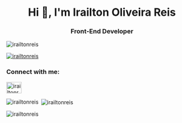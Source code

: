 <h1 align="center">Hi 👋, I'm Irailton Oliveira Reis</h1>
<h3 align="center">Front-End Developer</h3>

<p align="left"> <img src="https://komarev.com/ghpvc/?username=irailtonreis&label=Profile%20views&color=0e75b6&style=flat" alt="irailtonreis" /> </p>

<p align="left"> <a href="https://github.com/ryo-ma/github-profile-trophy"><img src="https://github-profile-trophy.vercel.app/?username=irailtonreis" alt="irailtonreis" /></a> </p>

<h3 align="left">Connect with me:</h3>
<p align="left">
<a href="https://linkedin.com/in/irailtonreis" target="blank"><img align="center" src="https://cdn.jsdelivr.net/npm/simple-icons@3.0.1/icons/linkedin.svg" alt="irailtonreis" height="30" width="40" /></a>
</p>

<p><img align="left" src="https://github-readme-stats.vercel.app/api/top-langs?username=irailtonreis&show_icons=true&locale=en&layout=compact" alt="irailtonreis" /></p>

<p>&nbsp;<img align="center" src="https://github-readme-stats.vercel.app/api?username=irailtonreis&show_icons=true&locale=en" alt="irailtonreis" /></p>

<p><img align="center" src="https://github-readme-streak-stats.herokuapp.com/?user=irailtonreis&" alt="irailtonreis" /></p>
